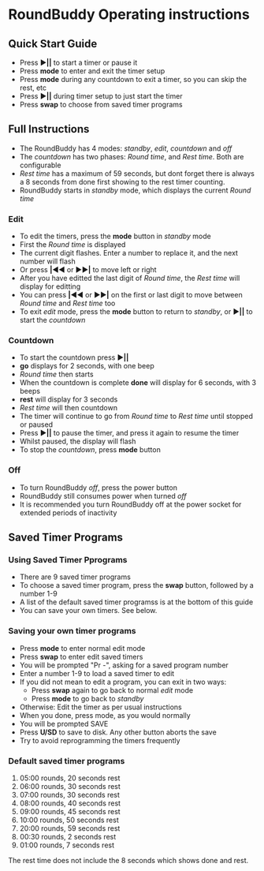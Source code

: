 # RoundBuddy Operating instructions

## Quick Start Guide

* Press ►**||** to start a timer or pause it
* Press __mode__ to enter and exit the timer setup
* Press __mode__ during any countdown to exit a timer, so you can skip the rest, etc
* Press ►**||** during timer setup to just start the timer
* Press __swap__ to choose from saved timer programs

## Full Instructions

* The RoundBuddy has 4 modes: *standby*, *edit*, *countdown* and *off*
* The *countdown* has two phases: *Round time*, and *Rest time*. Both are configurable
* *Rest time* has a maximum of 59 seconds, but dont forget there is always a 8 seconds from done first showing to the rest timer counting.
* RoundBuddy starts in *standby* mode, which displays the current *Round time*

### Edit
* To edit the timers, press the __mode__ button in *standby* mode
* First the *Round time* is displayed
* The current digit flashes. Enter a number to replace it, and the next number will flash
* Or press **|**◀◀ or ▶▶**|** to move left or right
* After you have editted the last digit of *Round time*, the *Rest time* will display for editting
* You can press **|**◀◀ or ▶▶**|** on the first or last digit to move between *Round time* and *Rest time* too
* To exit *edit* mode, press the __mode__ button to return to *standby*, or ►**||** to start the *countdown*

### Countdown
* To start the countdown press ►**||**
* **go** displays for 2 seconds, with one beep
* *Round time* then starts
* When the countdown is complete **done** will display for 6 seconds, with 3 beeps
* **rest** will display for 3 seconds
* *Rest time* will then countdown
* The timer will continue to go from *Round time* to *Rest time* until stopped or paused
* Press ►**||** to pause the timer, and press it again to resume the timer
* Whilst paused, the display will flash
* To stop the *countdown*, press __mode__ button

### Off
* To turn RoundBuddy *off*, press the power button
* RoundBuddy still consumes power when turned *off*
* It is recommended you turn RoundBuddy off at the power socket for extended periods of inactivity

## Saved Timer Programs

### Using Saved Timer Pprograms
* There are 9 saved timer programs
* To choose a saved timer program, press the __swap__ button, followed by a number 1-9
* A list of the default saved timer programss is at the bottom of this guide
* You can save your own timers. See below.

### Saving your own timer programs
* Press __mode__ to enter normal edit mode
* Press __swap__ to enter edit saved timers
* You will be prompted "Pr -", asking for a saved program number
* Enter a number 1-9 to load a saved timer to edit
* If you did not mean to edit a program, you can exit in two ways:
  * Press __swap__ again to go back to normal *edit* mode
  * Press __mode__ to go back to *standby*
* Otherwise: Edit the timer as per usual instructions
* When you done, press mode, as you would normally
* You will be prompted SAVE
* Press __U/SD__ to save to disk. Any other button aborts the save
* Try to avoid reprogramming the timers frequently

### Default saved timer programs

1. 05:00 rounds, 20 seconds rest
2. 06:00 rounds, 30 seconds rest
3. 07:00 rounds, 30 seconds rest
4. 08:00 rounds, 40 seconds rest
5. 09:00 rounds, 45 seconds rest
6. 10:00 rounds, 50 seconds rest
7. 20:00 rounds, 59 seconds rest
8. 00:30 rounds,  2 seconds rest
9. 01:00 rounds,  7 seconds rest

The rest time does not include the 8 seconds which shows done and rest.
